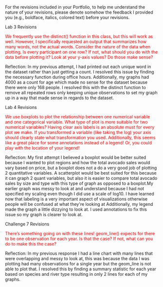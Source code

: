 

For the revisions included in your Portfolio, to help me understand the nature
of your revisions, please denote somehow the feedback I provided you (e.g.,
boldface, italics, colored text) before your revisions.

Lab 3 Revisions  

<span style="color: red;">We frequently use the distinct() function in this class, but this will work as well. However, I specifically requested an output that summarizes how many words, not the actual words. Consider the nature of the data when plotting. Is every participant on one row? If not, what should you do with the data before plotting it? Look at your y-axis values? Do those make sense?</span>

Reflection: In my previous attempt, I had printed out each unique word in the dataset rather than just getting a count. I resolved this issue by finding the necessary function during office hours. Additionally, my graphs had 4000 as a count for age which made no sense for the dataset because there were only 168 people. I resolved this with the distinct function to remove all repeated rows only keeping unique observations to set my graph up in a way that made sense in regards to the dataset.

Lab 4 Revisions  

<span style = "color: red;">We use boxplots to plot the relationship between one numerical variable and one categorical variable. What type of plot is more suitable for two numerical variables? Having clear axis labels is an absolute must for every plot we make. If you transformed a variable (like taking the log) your axis should clearly state what transformation you used. Additionally, this seems like a great place for some annotations instead of a legend! Or, you could play with the location of your legend!</span>

Reflection: My first attempt I believed a boxplot would be better suited because I wanted to plot regions and how the total avocado sales would vary based on price, but a boxplot does not a do a very good job of plotting 2 quantitative variables. A scatterplot would be best suited for this because it can graph 2 quant variables, but also it is easier to compare total avocado sales by size and type with this type of graph as opposed to a boxplot.My earlier graph was messy to look at and understand because I had not specified my scaling even though I did use a scale of log10. I have learned now that labeling is a very important aspect of visualizations otherwise people will be confused at what they're looking at Additionally, my legend made the graph a little dizzying to look at. I used annotations to fix this issue so my graph is clearer to look at.

Challenge 7 Revisions  

<span style = "color: red;">There’s something going on with these lines! geom_line() expects for there to be one observation for each year. Is that the case? If not, what can you do to make this the case?</span>

Reflection: In my previous response I had a line chart with many lines that were overlapping and messy to look at, this was because the data I was plotting had many observations for a single year but the geom_line is not able to plot that. I resolved this by finding a summary statistic for each year based on species and river type resulting in only 2 lines for each of my graphs.
